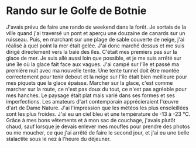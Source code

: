 # Rando sur le Golfe de Botnie

J'avais prévu de faire une rando de weekend dans la forêt. Je sortais de la ville quand j'ai traversé un pont et aperçu une douzaine de canards sur un ruisseau. Puis, en marchant sur une plage de sable couverte de neige, j'ai réalisé à quel point la mer était gelée. J'ai donc marché dessus et me suis dirigé directement vers la baie des îles. C'était mes premiers pas sur la glace de mer. Je suis allé aussi loin que possible, et je me suis arrêté sur une île où la glace fait face aux vagues. J'ai campé sur l'île et passé ma première nuit avec ma nouvelle tente. Une tente tunnel doit être montée correctement pour tenir debout et la neige sur l'île était bien meilleure pour mes piquets que la glace épaisse. Marcher sur la glace, c'est comme marcher sur la route, ce n'est pas doux du tout, ce n'est pas agréable pour mes hanches. Le paysage était plat mais varié dans ses formes et ses imperfections. Les amateurs d'art contemporain apprécieraient l'œuvre d'art de Dame Nature. J'ai l'impression que les météos les plus ensoleillées sont les plus froides. J'ai eu un ciel bleu et une température de -13 à -23 °C. Grâce à mes bons vêtements et à mon sac de couchage, j'avais plutôt chaud, sauf lorsque je devais enlever mes moufles pour prendre des photos ou me moucher, ce que j'ai arrêté de faire le second jour, et j'ai eu une belle stalactite sous le nez à l'heure du déjeuner.
